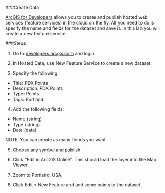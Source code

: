 ###Create Data

[ArcGIS for Developers](http://developers.arcgis.com) allows you to create and publish hosted web services (feature services) in the cloud on the fly. All you need to do is specify the name and fields for the dataset and save it. In this lab you will create a new feature service. 

###Steps

1. Go to [developers.arcgis.com](http://developers.arcgis.com) and login.

2. In Hosted Data, use New Feature Service to create a new dataset. 

3. Specify the following:

* Title: PDX Points
* Description: PDX Points
* Type: Points
* Tags: Portland

4. Add the following fields:
  
* Name (string)
* Type (string)
* Date (date)

NOTE: You can create as many fiends you want.

5. Choose any symbol and publish. 

6. Click "Edit in ArcGIS Online".  This should load the layer into the Map Viewer.

7. Zoom to Portland, USA.

8. Click Edit > New Feature and add some points to the dataset.

